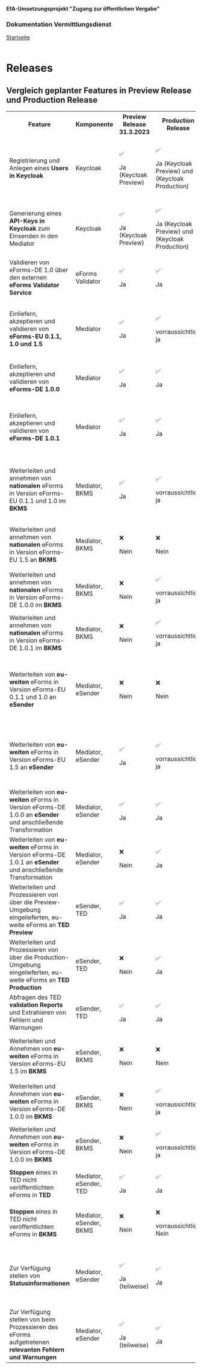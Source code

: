 **EfA-Umsetzungsprojekt "Zugang zur öffentlichen Vergabe"**
### Dokumentation Vermittlungsdienst
[Startseite](Readme.md)
<br><br>

# Releases
## Vergleich geplanter Features in Preview Release und Production Release 
<table class="wrapped">
  <colgroup>
    <col/>
    <col/>
    <col/>
    <col/>
    <col/>
  </colgroup>
  <tbody>
    <tr>
      <th scope="col">Feature</th>
      <th scope="col">Komponente</th>
      <th scope="col">Preview Release 31.3.2023</th>
      <th scope="col">Production Release</th>
      <th scope="col">Kommentar</th>
    </tr>
    <tr>
      <td>Registrierung und Anlegen eines<strong> Users in</strong> <strong>Keycloak</strong>
      </td>
      <td>Keycloak</td>
      <td>
        <p>
          ✅
        </p>
        <p>Ja (Keycloak Preview)</p>
      </td>
      <td>
        <p>
          ✅
        </p>
        <p>Ja (Keycloak Preview) und (Keycloak Production)</p>
      </td>
      <td>Es ist zu beachten, dass separate User für Preview und Production gepflegt werden müssen. Weitere Informationen finden Sie unter [Anbindung an den Vermittlungsdienst](Connection_to_mediator.md)
      </td>
    </tr>
    <tr>
      <td>Generierung eines <strong>API-Keys in Keycloak</strong> zum Einsenden in den Mediator </td>
      <td>Keycloak</td>
      <td>
        <p>
          ✅
        </p>
        <p>Ja (Keycloak Preview)</p>
      </td>
      <td>
        <p>
          ✅
        </p>
        <p>Ja (Keycloak Preview) und (Keycloak Production)</p>
      </td>
      <td>Es ist zu beachten, dass separate User für Preview und Production gepflegt werden müssen. Ein API-Key ist 24h gültig und muss danach erneuert werden</td>
    </tr>
    <tr>
      <td>Validieren von eForms-DE 1.0 über den externen<strong> eForms Validator Service</strong>
      </td>
      <td>eForms Validator</td>
      <td>
        <p>
          ✅
        </p>
        <p>Ja</p>
      </td>
      <td>
        <p>
          ✅
        </p>
        <p>Ja</p>
      </td>
      <td>
        <br/>
      </td>
    </tr>
    <tr>
      <td>Einliefern, akzeptieren und validieren von <strong>eForms-EU 0.1.1, 1.0 und 1.5 </strong>
      </td>
      <td>Mediator</td>
      <td>
        <p>
          ✅
        </p>
        <p>Ja</p>
      </td>
      <td>
        <p>✅</p>
        <p>vorraussichtlich ja</p>
      </td>
      <td>Ab Produktion sollte ein neuerer, deutscher Standard verwendet werden, vorzugsweise eForms-DE 1.0.0 oder aktueller. Alte Standards können ggf. noch für eine Übergangszeit unterstützt werden</td>
    </tr>
    <tr>
      <td>Einliefern, akzeptieren und validieren von <strong>eForms-DE 1.0.0</strong>
      </td>
      <td>Mediator</td>
      <td>
        <p>
          ✅
        </p>
        <p>Ja</p>
      </td>
      <td>
        <p>
          ✅
        </p>
        <p>Ja</p>
      </td>
      <td>
        <br/>
      </td>
    </tr>
    <tr>
      <td>Einliefern, akzeptieren und validieren von <strong>eForms-DE 1.0.1 </strong>
      </td>
      <td>Mediator</td>
      <td>
        <p>
          ✅
        </p>
        <p>Ja</p>
      </td>
      <td>
        <p>
          ✅
        </p>
        <p>Ja</p>
      </td>
      <td>Derzeit kann Version eForms-DE 1.0.1 testweise im Mediator eingeliefert werden, diese kann aber (noch) nicht vom eSender in eForms-EU 1.5 verarbeitet werden, da das Codetable mapping noch nicht final ist</td>
    </tr>
    <tr>
      <td>Weiterleiten und annehmen von <strong>nationalen</strong> eForms in Version eForms-EU 0.1.1 und 1.0 im <strong>BKMS</strong>
      </td>
      <td>Mediator, BKMS</td>
      <td>
        <p>
          ✅
        </p>
        <p>Ja </p>
      </td>
      <td>
        <p>✅</p>
        <p>vorraussichtlich ja</p>
      </td>
      <td>Ab Produktion sollte ein neuerer, deutscher Standard verwendet werden, vorzugsweise eForms-DE 1.0.0 oder aktueller. Alte Standards können ggf. noch für eine Übergangszeit unterstützt werden</td>
    </tr>
    <tr>
      <td>Weiterleiten und annehmen von <strong>nationalen</strong> eForms in Version eForms-EU 1.5 an <strong>BKMS</strong>
      </td>
      <td>Mediator, BKMS</td>
      <td>
        <p>
          ❌ 
        </p>
        <p>Nein </p>
      </td>
      <td>
        <p>
          ❌ 
        </p>
        <p>Nein</p>
      </td>
      <td>Die Bekanntmachung wird zwar an den BKMS weitergeleitet, aber vom BKMS abgelehnt, da eForms-EU 1.5 nicht unterstützt wird</td>
    </tr>
    <tr>
      <td>Weiterleiten und annehmen von <strong>nationalen</strong> eForms in Version eForms-DE 1.0.0 im <strong>BKMS</strong>
      </td>
      <td>Mediator, BKMS</td>
      <td>
        <p>
          ❌ 
        </p>
        <p>Nein</p>
      </td>
      <td>
        <p>✅</p>
        <p>vorraussichtlich ja</p>
      </td>
      <td>
        <br/>
      </td>
    </tr>
    <tr>
      <td>Weiterleiten und annehmen von <strong>nationalen</strong> eForms in Version eForms-DE 1.0.1 im <strong>BKMS</strong>
      </td>
      <td>Mediator, BKMS</td>
      <td>
        <p>
          ❌ 
        </p>
        <p>Nein</p>
      </td>
      <td>
        <p>✅</p>
        <p>vorraussichtlich ja</p>
      </td>
      <td>
        <br/>
      </td>
    </tr>
    <tr>
      <td>Weiterleiten von <strong>eu-weiten</strong> eForms in Version eForms-EU 0.1.1 und 1.0 an <strong>eSender</strong>
      </td>
      <td>Mediator, eSender</td>
      <td>
        <p>
          ❌ 
        </p>
        <p>Nein</p>
      </td>
      <td>
        <p>
          ❌ 
        </p>
        <p>Nein</p>
      </td>
      <td>Ab Produktion sollte ein neuerer, deutscher Standard verwendet werden, vorzugsweise eForms-DE 1.0.0 oder aktueller. Bekanntmachungen mit älteren Versionen werden nicht vom eSender verarbeitet</td>
    </tr>
    <tr>
      <td>Weiterleiten von <strong>eu-weiten</strong> eForms in Version eForms-EU 1.5 an <strong>eSender</strong>
      </td>
      <td>Mediator, eSender</td>
      <td>
        <p>
          ✅
        </p>
        <p>Ja</p>
      </td>
      <td>
        <p>✅</p>
        <p>vorraussichtlich ja</p>
      </td>
      <td>Ab Produktion sollte ein neuerer, deutscher Standard verwendet werden, vorzugsweise eForms-DE 1.0.0 oder aktueller. Alte Standards können ggf. noch für eine Übergangszeit unterstützt werden</td>
    </tr>
    <tr>
      <td>Weiterleiten von <strong>eu-weiten</strong> eForms in Version eForms-DE 1.0.0 an <strong>eSender </strong>und anschließende Transformation</td>
      <td>Mediator, eSender</td>
      <td>
        <p>
          ✅
        </p>
        <p>Ja</p>
      </td>
      <td>
        <p>
          ✅
        </p>
        <p>Ja</p>
      </td>
      <td>
        <br/>
      </td>
    </tr>
    <tr>
      <td>Weiterleiten von <strong>eu-weiten</strong> eForms in Version eForms-DE 1.0.1 an <strong>eSender </strong>und anschließende Transformation</td>
      <td>Mediator, eSender</td>
      <td>
        <p>
          ❌ 
        </p>
        <p>Nein</p>
      </td>
      <td>
        <p>
          ✅
        </p>
        <p>Ja</p>
      </td>
      <td>
        <br/>
      </td>
    </tr>
    <tr>
      <td>Weiterleiten und Prozessieren von über die Preview-Umgebung eingelieferten, eu-weite eForms an <strong>TED Preview</strong>
      </td>
      <td>eSender, TED</td>
      <td>
        <p>
          ✅
        </p>
        <p>Ja</p>
      </td>
      <td>
        <p>
          ✅
        </p>
        <p>Ja</p>
      </td>
      <td>
        <br/>
      </td>
    </tr>
    <tr>
      <td>Weiterleiten und Prozessieren von über die Production-Umgebung eingelieferten, eu-weite eForms an <strong>TED Production</strong>
      </td>
      <td>eSender, TED</td>
      <td>
        <p>
          ❌ 
        </p>
        <p>Nein</p>
      </td>
      <td>
        <p>
          ✅
        </p>
        <p>Ja</p>
      </td>
      <td>
        <br/>
      </td>
    </tr>
    <tr>
      <td>Abfragen des TED <strong>validation Reports</strong> und Extrahieren von Fehlern und Warnungen</td>
      <td>eSender, TED</td>
      <td>
        <p>
          ✅
        </p>
        <p>Ja</p>
      </td>
      <td>
        <p>
          ✅
        </p>
        <p>Ja</p>
      </td>
      <td>
        <br/>
      </td>
    </tr>
    <tr>
      <td>Weiterleiten und Annehmen von <strong>eu-weiten</strong> eForms in Version eForms-EU 1.5 im <strong>BKMS</strong>
      </td>
      <td>eSender, BKMS</td>
      <td>
        <p>
          ❌ 
        </p>
        <p>Nein</p>
      </td>
      <td>
        <p>
          ❌ 
        </p>
        <p>Nein</p>
      </td>
      <td>Die Bekanntmachung wird zwar an den BKMS weitergeleitet, aber vom BKMS abgelehnt, da eForms-EU 1.5 nicht unterstützt wird</td>
    </tr>
    <tr>
      <td>Weiterleiten und Annehmen von <strong>eu-weiten</strong> eForms in Version eForms-DE 1.0.0 im <strong>BKMS</strong>
      </td>
      <td>eSender, BKMS</td>
      <td>
        <p>
          ❌ 
        </p>
        <p>Nein</p>
      </td>
      <td>
        <p>✅</p>
        <p>vorraussichtlich ja</p>
      </td>
      <td>
        <br/>
      </td>
    </tr>
    <tr>
      <td>Weiterleiten und Annehmen von <strong>eu-weiten</strong> eForms in Version eForms-DE 1.0.0 im <strong>BKMS</strong>
      </td>
      <td>eSender, BKMS</td>
      <td>
        <p>
          ❌ 
        </p>
        <p>Nein</p>
      </td>
      <td>
        <p>✅</p>
        <p>vorraussichtlich ja</p>
      </td>
      <td>
        <br/>
      </td>
    </tr>
    <tr>
      <td>
        <strong>Stoppen </strong>eines in TED nicht veröffentlichten eForms in <strong>TED</strong>
      </td>
      <td>Mediator, eSender, TED</td>
      <td>
        <p>
          ✅
        </p>
        <p>Ja</p>
      </td>
      <td>
        <p>
          ✅
        </p>
        <p>Ja</p>
      </td>
      <td>
        <br/>
      </td>
    </tr>
    <tr>
      <td>
        <strong>Stoppen </strong>eines in TED nicht veröffentlichten eForms in <strong>BKMS</strong>
      </td>
      <td>Mediator, eSender, BKMS</td>
      <td>
        <p>
          ❌ 
        </p>
        <p>Nein</p>
      </td>
      <td>
        <p>❌ </p>
        <p>vorraussichtlich Nein</p>
      </td>
      <td>
        <br/>
      </td>
    </tr>
    <tr>
      <td>Zur Verfügung stellen von <strong>Statusinformationen</strong>
      </td>
      <td>Mediator, eSender</td>
      <td>
        <p>✅</p>
        <p>Ja (teilweise)</p>
      </td>
      <td>
        <p>
          ✅
        </p>
        <p>Ja</p>
      </td>
      <td>Einige Statuskombinationen können aufgrund anderer noch nicht verfügbarer Features (z.B. Keine Unterstützung von eForms-DE 1.0.0 durch BKMS) im Preview Release nicht getestet werden.</td>
    </tr>
    <tr>
      <td>Zur Verfügung stellen von beim Prozessieren des eForms aufgetretenen <strong>relevanten Fehlern und Warnungen</strong>
      </td>
      <td>Mediator, eSender</td>
      <td>
        <p>✅</p>
        <p>Ja (teilweise)</p>
      </td>
      <td>
        <p>
          ✅
        </p>
        <p>Ja</p>
      </td>
      <td>Derzeit werden noch nicht alle Fehler und Warnungen weitergegeben</td>
    </tr>
  </tbody>
</table>


